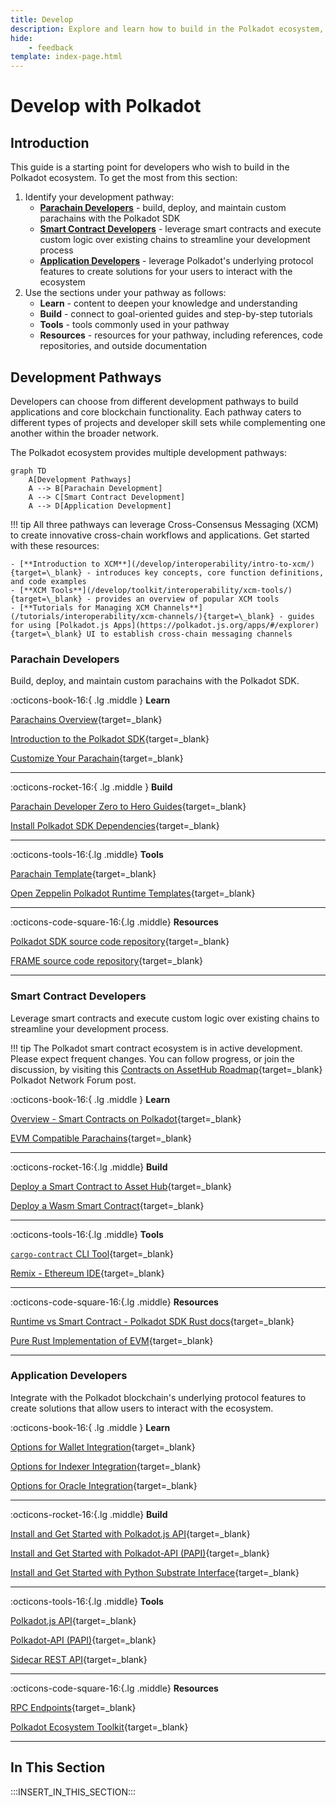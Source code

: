 ```yaml
---
title: Develop
description: Explore and learn how to build in the Polkadot ecosystem, from a custom parachain to smart contracts, supported by robust integrations and developer tools.
hide: 
    - feedback
template: index-page.html
---
```


# Develop with Polkadot

## Introduction

This guide is a starting point for developers who wish to build in the Polkadot ecosystem. To get the most from this section:

1. Identify your development pathway:
    - [**Parachain Developers**](#parachain-developers) - build, deploy, and maintain custom parachains with the Polkadot SDK
    - [**Smart Contract Developers**](#smart-contract-developers) - leverage smart contracts and execute custom logic over existing chains to streamline your development process
    - [**Application Developers**](#application-developers) - leverage Polkadot's underlying protocol features to create solutions for your users to interact with the ecosystem
2. Use the sections under your pathway as follows:
    - **Learn** - content to deepen your knowledge and understanding
    - **Build** - connect to goal-oriented guides and step-by-step tutorials
    - **Tools** - tools commonly used in your pathway
    - **Resources** - resources for your pathway, including references, code repositories, and outside documentation

## Development Pathways

Developers can choose from different development pathways to build applications and core blockchain functionality. Each pathway caters to different types of projects and developer skill sets while complementing one another within the broader network.

The Polkadot ecosystem provides multiple development pathways:

```mermaid
graph TD
    A[Development Pathways]
    A --> B[Parachain Development]
    A --> C[Smart Contract Development]
    A --> D[Application Development]
```

!!! tip
    All three pathways can leverage Cross-Consensus Messaging (XCM) to create innovative cross-chain workflows and applications. Get started with these resources:

    - [**Introduction to XCM**](/develop/interoperability/intro-to-xcm/){target=\_blank} - introduces key concepts, core function definitions, and code examples
    - [**XCM Tools**](/develop/toolkit/interoperability/xcm-tools/){target=\_blank} - provides an overview of popular XCM tools
    - [**Tutorials for Managing XCM Channels**](/tutorials/interoperability/xcm-channels/){target=\_blank} - guides for using [Polkadot.js Apps](https://polkadot.js.org/apps/#/explorer){target=\_blank} UI to establish cross-chain messaging channels 

### Parachain Developers

Build, deploy, and maintain custom parachains with the Polkadot SDK.

<div class="cards" markdown>

:octicons-book-16:{ .lg .middle } **Learn**

[Parachains Overview](/polkadot-protocol/architecture/parachains/overview/){target=\_blank}

[Introduction to the Polkadot SDK](/develop/parachains/intro-polkadot-sdk/){target=\_blank}

[Customize Your Parachain](/develop/parachains/customize-parachain/){target=\_blank}

---

</div>

<div class="cards" markdown>

:octicons-rocket-16:{ .lg .middle } **Build**

[Parachain Developer Zero to Hero Guides](/tutorials/polkadot-sdk/parachains/zero-to-hero/){target=\_blank}

[Install Polkadot SDK Dependencies](/develop/parachains/install-polkadot-sdk/){target=\_blank}

---

</div>

<div class="cards" markdown>

:octicons-tools-16:{.lg .middle} **Tools**


[Parachain Template](https://github.com/paritytech/polkadot-sdk/tree/master/templates/parachain){target=\_blank}

[Open Zeppelin Polkadot Runtime Templates](https://github.com/OpenZeppelin/polkadot-runtime-templates/tree/main){target=\_blank}

---

</div>

<div class="cards" markdown>

:octicons-code-square-16:{.lg .middle} **Resources**


[Polkadot SDK source code repository](https://github.com/paritytech/polkadot-sdk){target=\_blank}

[FRAME source code repository](https://github.com/paritytech/polkadot-sdk/tree/master/substrate/frame){target=\_blank}

---

</div>

### Smart Contract Developers

Leverage smart contracts and execute custom logic over existing chains to streamline your development process.

!!! tip
    The Polkadot smart contract ecosystem is in active development. Please expect frequent changes. You can follow progress, or join the discussion, by visiting this [Contracts on AssetHub Roadmap](https://forum.polkadot.network/t/contracts-on-assethub-roadmap/9513/57){target=\_blank} Polkadot Network Forum post.


<div class="cards" markdown>

:octicons-book-16:{ .lg .middle } **Learn**

[Overview - Smart Contracts on Polkadot](/develop/smart-contracts/overview/){target=\_blank}

[EVM Compatible Parachains](/develop/smart-contracts/evm/parachain-contracts/#evm-compatible-parachains){target=\_blank}

---

</div>

<div class="cards" markdown>

:octicons-rocket-16:{.lg .middle} **Build**

[Deploy a Smart Contract to Asset Hub](/develop/smart-contracts/evm/native-evm-contracts/#deploy-a-smart-contract-to-asset-hub){target=\_blank}

[Deploy a Wasm Smart Contract](/develop/smart-contracts/wasm-ink/){target=\_blank}

---

</div>

<div class="cards" markdown>

:octicons-tools-16:{.lg .middle} **Tools**

[`cargo-contract` CLI Tool](https://github.com/use-ink/cargo-contract){target=\_blank}

[Remix - Ethereum IDE](https://remix.ethereum.org/){target=\_blank}

---

</div>

<div class="cards" markdown>

:octicons-code-square-16:{.lg .middle} **Resources**

[Runtime vs Smart Contract - Polkadot SDK Rust docs](https://paritytech.github.io/polkadot-sdk/master/polkadot_sdk_docs/reference_docs/runtime_vs_smart_contract/index.html){target=\_blank}

[Pure Rust Implementation of EVM](https://github.com/rust-ethereum/evm){target=\_blank}

---

</div>

### Application Developers

Integrate with the Polkadot blockchain's underlying protocol features to create solutions that allow users to interact with the ecosystem.

<div class="cards" markdown>

:octicons-book-16:{ .lg .middle } **Learn**

[Options for Wallet Integration](/develop/toolkit/integrations/wallets/){target=\_blank}

[Options for Indexer Integration](/develop/toolkit/integrations/indexers/){target=\_blank}

[Options for Oracle Integration](/develop/toolkit/integrations/oracles/){target=\_blank}

---

</div>

<div class="cards" markdown>

:octicons-rocket-16:{.lg .middle} **Build**

[Install and Get Started with Polkadot.js API](/develop/toolkit/api-libraries/polkadot-js-api/){target=\_blank}

[Install and Get Started with Polkadot-API (PAPI)](/develop/toolkit/api-libraries/papi/){target=\_blank}

[Install and Get Started with Python Substrate Interface](/develop/toolkit/api-libraries/py-substrate-interface/){target=\_blank}

---

</div>

<div class="cards" markdown>

:octicons-tools-16:{.lg .middle} **Tools**

[Polkadot.js API](https://github.com/polkadot-js/api){target=\_blank}

[Polkadot-API (PAPI)](https://github.com/polkadot-api/polkadot-api){target=\_blank}

[Sidecar REST API](https://github.com/paritytech/substrate-api-sidecar){target=\_blank}

---

</div>

<div class="cards" markdown>

:octicons-code-square-16:{.lg .middle} **Resources**

[RPC Endpoints](/develop/networks/){target=\_blank}

[Polkadot Ecosystem Toolkit](/develop/toolkit/){target=\_blank}

---

</div>

## In This Section

:::INSERT_IN_THIS_SECTION:::
